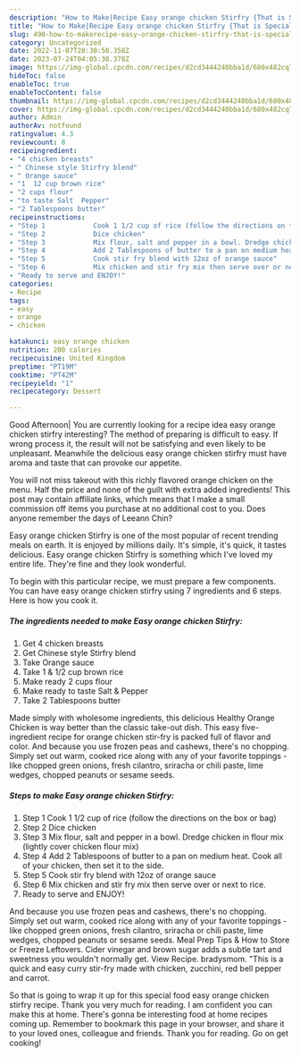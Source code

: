 ```yaml
---
description: "How to Make|Recipe Easy orange chicken Stirfry {That is Special"
title: "How to Make|Recipe Easy orange chicken Stirfry {That is Special"
slug: 490-how-to-makerecipe-easy-orange-chicken-stirfry-that-is-special
category: Uncategorized
date: 2022-11-07T20:30:50.358Z
date: 2023-07-24T04:05:30.378Z
image: https://img-global.cpcdn.com/recipes/d2cd3444240bba1d/680x482cq70/easy-orange-chicken-stirfry-recipe-main-photo.jpg
hideToc: false
enableToc: true
enableTocContent: false
thumbnail: https://img-global.cpcdn.com/recipes/d2cd3444240bba1d/680x482cq70/easy-orange-chicken-stirfry-recipe-main-photo.jpg
cover: https://img-global.cpcdn.com/recipes/d2cd3444240bba1d/680x482cq70/easy-orange-chicken-stirfry-recipe-main-photo.jpg
author: Admin
authorAv: notfound
ratingvalue: 4.3
reviewcount: 8
recipeingredient:
- "4 chicken breasts"
- " Chinese style Stirfry blend"
- " Orange sauce"
- "1  12 cup brown rice"
- "2 cups flour"
- "to taste Salt  Pepper"
- "2 Tablespoons butter"
recipeinstructions:
- "Step 1            Cook 1 1/2 cup of rice (follow the directions on the box or bag)"
- "Step 2            Dice chicken"
- "Step 3            Mix flour, salt and pepper in a bowl. Dredge chicken in flour mix (lightly cover chicken flour mix)"
- "Step 4            Add 2 Tablespoons of butter to a pan on medium heat. Cook all of your chicken, then set it to the side."
- "Step 5            Cook stir fry blend with 12oz of orange sauce"
- "Step 6            Mix chicken and stir fry mix then serve over or next to rice."
- "Ready to serve and ENJOY!"
categories:
- Recipe
tags:
- easy
- orange
- chicken

katakunci: easy orange chicken 
nutrition: 200 calories
recipecuisine: United Kingdom
preptime: "PT19M"
cooktime: "PT42M"
recipeyield: "1"
recipecategory: Dessert

---
```



Good Afternoon| You are currently looking for a recipe idea easy orange chicken stirfry interesting? The method of preparing is difficult to easy. If wrong process it, the result will not be satisfying and even likely to be unpleasant. Meanwhile the delicious easy orange chicken stirfry must have aroma and taste that can provoke our appetite.





You will not miss takeout with this richly flavored orange chicken on the menu. Half the price and none of the guilt with extra added ingredients! This post may contain affiliate links, which means that I make a small commission off items you purchase at no additional cost to you. Does anyone remember the days of Leeann Chin?

Easy orange chicken Stirfry is one of the most popular of recent trending meals on earth. It is enjoyed by millions daily. It's simple, it's quick, it tastes delicious. Easy orange chicken Stirfry is something which I've loved my entire life. They're fine and they look wonderful.


To begin with this particular recipe, we must prepare a few components. You can have easy orange chicken stirfry using 7 ingredients and 6 steps. Here is how you cook it.

<!--inarticleads1-->

##### The ingredients needed to make Easy orange chicken Stirfry:

1. Get 4 chicken breasts
1. Get  Chinese style Stirfry blend
1. Take  Orange sauce
1. Take 1 &amp; 1/2 cup brown rice
1. Make ready 2 cups flour
1. Make ready to taste Salt &amp; Pepper
1. Take 2 Tablespoons butter


Made simply with wholesome ingredients, this delicious Healthy Orange Chicken is way better than the classic take-out dish. This easy five-ingredient recipe for orange chicken stir-fry is packed full of flavor and color. And because you use frozen peas and cashews, there&#39;s no chopping. Simply set out warm, cooked rice along with any of your favorite toppings - like chopped green onions, fresh cilantro, sriracha or chili paste, lime wedges, chopped peanuts or sesame seeds. 

<!--inarticleads2-->

##### Steps to make Easy orange chicken Stirfry:

1. Step 1            Cook 1 1/2 cup of rice (follow the directions on the box or bag)
1. Step 2            Dice chicken
1. Step 3            Mix flour, salt and pepper in a bowl. Dredge chicken in flour mix (lightly cover chicken flour mix)
1. Step 4            Add 2 Tablespoons of butter to a pan on medium heat. Cook all of your chicken, then set it to the side.
1. Step 5            Cook stir fry blend with 12oz of orange sauce
1. Step 6            Mix chicken and stir fry mix then serve over or next to rice.
1. Ready to serve and ENJOY!

And because you use frozen peas and cashews, there&#39;s no chopping. Simply set out warm, cooked rice along with any of your favorite toppings - like chopped green onions, fresh cilantro, sriracha or chili paste, lime wedges, chopped peanuts or sesame seeds. Meal Prep Tips &amp; How to Store or Freeze Leftovers. Cider vinegar and brown sugar adds a subtle tart and sweetness you wouldn&#39;t normally get. View Recipe. bradysmom. &#34;This is a quick and easy curry stir-fry made with chicken, zucchini, red bell pepper and carrot. 

So that is going to wrap it up for this special food easy orange chicken stirfry recipe. Thank you very much for reading. I am confident you can make this at home. There's gonna be interesting food at home recipes coming up. Remember to bookmark this page in your browser, and share it to your loved ones, colleague and friends. Thank you for reading. Go on get cooking!

